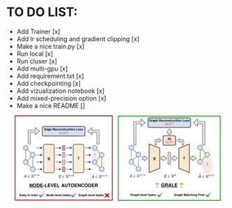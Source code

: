 # TO DO LIST:

- Add Trainer [x]
- Add lr scheduling and gradient clipping [x]
- Make a nice train.py [x]
- Run local [x]
- Run cluser [x]
- Add multi-gpu [x]
- Add requirement.txt [x]
- Add checkpointing [x]
- Add vizualization notebook [x]
- Add mixed-precision option [x]
- Make a nice README []

![GRALE Figure](GRALE_fig.png)